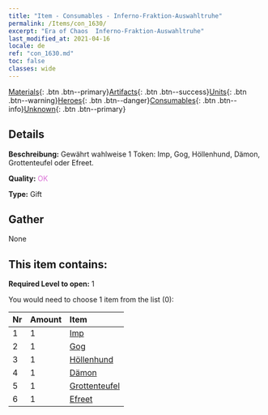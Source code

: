```yaml
---
title: "Item - Consumables - Inferno-Fraktion-Auswahltruhe"
permalink: /Items/con_1630/
excerpt: "Era of Chaos  Inferno-Fraktion-Auswahltruhe"
last_modified_at: 2021-04-16
locale: de
ref: "con_1630.md"
toc: false
classes: wide
---
```

 [Materials](/de/Items/){: .btn .btn--primary}[Artifacts](/de/Items/Artifacts/){: .btn .btn--success}[Units](/de/Items/Units/){: .btn .btn--warning}[Heroes](/de/Items/Heroes/){: .btn .btn--danger}[Consumables](/de/Items/Consumables/){: .btn .btn--info}[Unknown](/de/Items/Unknown/){: .btn .btn--primary}

## Details
 **Beschreibung:** Gewährt wahlweise 1 Token: Imp, Gog, Höllenhund, Dämon, Grottenteufel oder Efreet.

 **Quality:** <span style="color: #DA70D6">OK</span>

 **Type:** Gift

## Gather

  None

## This item contains:

 **Required Level to open:** 1

 You would need to choose 1 item from the list (0):

  | Nr | Amount |     Item    |
  |:---|:-------|:------------|
  | 1 | 1 | [Imp](/de/Items/unt_226/) |  | 
  | 2 | 1 | [Gog](/de/Items/unt_227/) |  | 
  | 3 | 1 | [Höllenhund](/de/Items/unt_228/) |  | 
  | 4 | 1 | [Dämon](/de/Items/unt_229/) |  | 
  | 5 | 1 | [Grottenteufel](/de/Items/unt_230/) |  | 
  | 6 | 1 | [Efreet](/de/Items/unt_231/) |  | 
